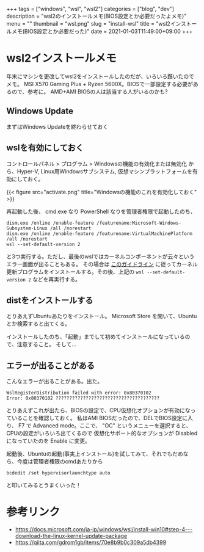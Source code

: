 +++
tags = ["windows", "wsl", "wsl2"]
categories = ["blog", "dev"]
description = "wsl2のインストールメモ(BIOS設定とか必要だったよメモ)"
menu = ""
thumbnail = "wsl.png"
slug = "install-wsl"
title = "wsl2インストールメモ(BIOS設定とか必要だった)"
date = 2021-01-03T11:49:00+09:00
+++

# wsl2インストールメモ
年末にマシンを更改してwsl2をインストールしたのだが、いろいろ躓いたのでメモ。
MSI X570 Gaming Plus + Ryzen 5600X。BIOSで一部設定する必要があるので、参考に。
AMD+AMI BIOSの人は該当する人がいるのかも?

## Windows Update
まずはWindows Updateを終わらせておく

## wslを有効にしておく
コントロールパネル > プログラム > Windowsの機能の有効化または無効化 から、Hyper-V, Linux用Windowsサブシステム, 仮想マシンプラットフォームを有効にしておく。

{{< figure src="activate.png" title="Windowsの機能のこれを有効化しておく" >}}

再起動した後、 cmd.exe なり PowerShell なりを管理者権限で起動したのち、

```
dism.exe /online /enable-feature /featurename:Microsoft-Windows-Subsystem-Linux /all /norestart
dism.exe /online /enable-feature /featurename:VirtualMachinePlatform /all /norestart
wsl --set-default-version 2
```

と3つ実行する。ただし、最後のwslではカーネルコンポーネントが云々というエラー画面が出ることもある。
その場合は [このガイドライン](https://docs.microsoft.com/ja-jp/windows/wsl/install-win10#step-4---download-the-linux-kernel-update-package) に従ってカーネル更新プログラムをインストールする。その後、上記の `wsl --set-default-version 2` などを再実行する。

## distをインストールする
とりあえずUbuntuあたりをインストール。
Microsoft Store を開いて、Ubuntuとか検索すると出てくる。

インストールしたのち、「起動」までして初めてインストールになっているので、注意すること。
そして…

## エラーが出ることがある
こんなエラーが出ることがある。出た。

```
WslRegisterDistribution failed with error: 0x80370102
Error: 0x80370102 ??????????????????????????????????????
```

とりあえずこれが出たら、BIOSの設定で、CPU仮想化オプションが有効になっていることを確認しておく。
私はAMI BIOSだったので、DELでBIOS設定に入り、 F7 で Advanced mode。ここで、 "OC" というメニューを選択すると、CPUの設定がいろいろ出てくるので 仮想化サポート的なオプションが Disabled になっていたのを Enable に変更。

起動後、Ubuntuの起動(事実上インストール)を試してみて、それでもだめなら、今度は管理者権限のcmdあたりから

```
bcdedit /set hypervisorlaunchtype auto
```

と叩いてみるとうまくいった！

# 参考リンク
- https://docs.microsoft.com/ja-jp/windows/wsl/install-win10#step-4---download-the-linux-kernel-update-package
- https://qiita.com/gdrom1gb/items/70e8b9b0c309a5db4399
